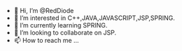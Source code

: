 - 👋 Hi, I’m @RedDiode
- 👀 I’m interested in C++,JAVA,JAVASCRIPT,JSP,SPRING.
- 🌱 I’m currently learning SPRING.
- 💞️ I’m looking to collaborate on JSP.
- 📫 How to reach me ...

<!---
RedDiode/RedDiode is a ✨ special ✨ repository because its `README.md` (this file) appears on your GitHub profile.
You can click the Preview link to take a look at your changes.
--->
